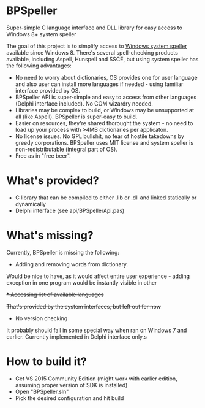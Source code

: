 # BPSpeller
Super-simple C language interface and DLL library for easy access to Windows 8+ system speller


The goal of this project is to simplify access to [Windows system speller](https://docs.microsoft.com/en-us/windows/desktop/intl/about-the-spell-checker-api) available since Windows 8. There's several spell-checking products available, including Aspell, Hunspell and SSCE, but using system speller has the following advantages:
* No need to worry about dictionaries, OS provides one for user language and also user can install more languages if needed - using familiar interface provided by OS.
* BPSpeller API is super-simple and easy to access from other languages (Delphi interface included). No COM wizardry needed.
* Libraries may be complex to build, or Windows may be unsupported at all (like Aspell). BPSpeller is super-easy to build.
* Easier on resources, they're shared thorought the system - no need to load up your process with >4MB dictionaries per applicaton.
* No license issues. No GPL bullshit, no fear of hostile takedowns by greedy corporations. BPSpeller uses MIT license and system speller is non-redistributable (integral part of OS).
* Free as in "free beer".

# What's provided?
* C library that can be compiled to either .lib or .dll and linked statically or dynamically
* Delphi interface (see api/BPSpellerApi.pas)

# What's missing?

Currently, BPSpeller is missing the following:
* Adding and removing words from dictionary.

Would be nice to have, as it would affect entire user experience - adding exception in one program would be instantly visible in other

~~* Accessing list of available languages~~

~~That's provided by the system interfaces, but left out for now~~ 

* No version checking

It probably should fail in some special way when ran on Windows 7 and earlier. Currently implemented in Delphi interface only.s

# How to build it?
* Get VS 2015 Community Edition (might work with earlier edition, assuming proper version of SDK is installed)
* Open "BPSpeller.sln"
* Pick the desired configuration and hit build
